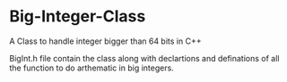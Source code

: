 # Big-Integer-Class

A Class to handle integer bigger than 64 bits in C++

BigInt.h file contain the class along with declartions and definations of all the function to do arthematic in big integers.
